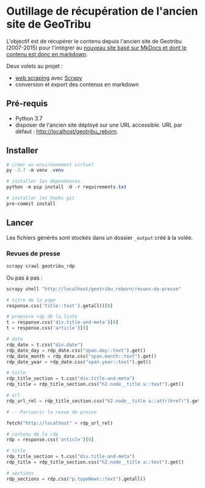# Outillage de récupération de l'ancien site de GeoTribu

L'objectif est de récupérer le contenu depuis l'ancien site de Geotribu (2007-2015) pour l'intégrer au [nouveau site basé sur MkDocs et dont le contenu est donc en markdown](https://github.com/geotribu/website).

Deux volets au projet :

- [web scraping](https://fr.wikipedia.org/wiki/Web_scraping) avec [Scrapy](https://scrapy.org/)
- conversion et export des contenus en markdown

## Pré-requis

- Python 3.7
- disposer de l'ancien site déployé sur une URL accessible. URL par défaut : <http://localhost/geotribu_reborn>.

## Installer

```powershell tab="Powershell"
# créer un environnement virtuel
py -3.7 -m venv .venv

# installer les dépendances
python -m pip install -U -r requirements.txt

# installer les hooks git
pre-commit install
```

## Lancer

Les fichiers générés sont stockés dans un dossier `_output` créé à la volée.

### Revues de presse

```powershell
scrapy crawl geotribu_rdp
```

Ou pas à pas :

```python
scrapy shell "http://localhost/geotribu_reborn/revues-de-presse"

# titre de la page
response.css('title::text').getall()[0]

# première rdp de la liste
t = response.css('div.title-and-meta')[0]
t = response.css('article')[0]

# date
rdp_date = t.css("div.date")
rdp_date_day = rdp_date.css("span.day::text").get()
rdp_date_month = rdp_date.css("span.month::text").get()
rdp_date_year = rdp_date.css("span.year::text").get()

# title
rdp_title_section = t.css("div.title-and-meta")
rdp_title = rdp_title_section.css("h2.node__title a::text").get()

# url
rdp_url_rel = rdp_title_section.css("h2.node__title a::attr(href)").get()

# -- Parcourir la revue de presse

fetch("http://localhost" + rdp_url_rel)

# contenu de la rdp
rdp = response.css('article')[0]

# title
rdp_title_section = t.css("div.title-and-meta")
rdp_title = rdp_title_section.css("h2.node__title a::text").get()

# sections
rdp_sections = rdp.css("p.typeNews::text").getall()
```
